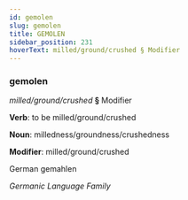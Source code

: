```yaml
---
id: gemolen
slug: gemolen
title: GEMOLEN
sidebar_position: 231
hoverText: milled/ground/crushed § Modifier
---
```


### gemolen

*milled/ground/crushed* **§** Modifier

**Verb**: to be milled/ground/crushed

**Noun**: milledness/groundness/crushedness

**Modifier**: milled/ground/crushed

German gemahlen 

*Germanic Language Family*